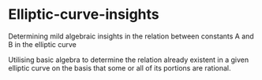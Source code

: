 # Elliptic-curve-insights
Determining mild algebraic insights in the relation between constants A and B in the elliptic curve


Utilising basic algebra to determine the relation already existent in a given elliptic curve on the basis that some or all of its portions are rational.
